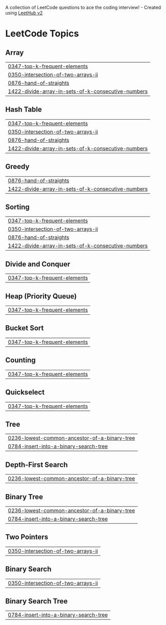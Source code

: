 A collection of LeetCode questions to ace the coding interview! - Created using [LeetHub v2](https://github.com/arunbhardwaj/LeetHub-2.0)
<!---LeetCode Topics Start-->
# LeetCode Topics
## Array
|  |
| ------- |
| [0347-top-k-frequent-elements](https://github.com/harshshivam02/leetcode_sol/tree/master/0347-top-k-frequent-elements) |
| [0350-intersection-of-two-arrays-ii](https://github.com/harshshivam02/leetcode_sol/tree/master/0350-intersection-of-two-arrays-ii) |
| [0876-hand-of-straights](https://github.com/harshshivam02/leetcode_sol/tree/master/0876-hand-of-straights) |
| [1422-divide-array-in-sets-of-k-consecutive-numbers](https://github.com/harshshivam02/leetcode_sol/tree/master/1422-divide-array-in-sets-of-k-consecutive-numbers) |
## Hash Table
|  |
| ------- |
| [0347-top-k-frequent-elements](https://github.com/harshshivam02/leetcode_sol/tree/master/0347-top-k-frequent-elements) |
| [0350-intersection-of-two-arrays-ii](https://github.com/harshshivam02/leetcode_sol/tree/master/0350-intersection-of-two-arrays-ii) |
| [0876-hand-of-straights](https://github.com/harshshivam02/leetcode_sol/tree/master/0876-hand-of-straights) |
| [1422-divide-array-in-sets-of-k-consecutive-numbers](https://github.com/harshshivam02/leetcode_sol/tree/master/1422-divide-array-in-sets-of-k-consecutive-numbers) |
## Greedy
|  |
| ------- |
| [0876-hand-of-straights](https://github.com/harshshivam02/leetcode_sol/tree/master/0876-hand-of-straights) |
| [1422-divide-array-in-sets-of-k-consecutive-numbers](https://github.com/harshshivam02/leetcode_sol/tree/master/1422-divide-array-in-sets-of-k-consecutive-numbers) |
## Sorting
|  |
| ------- |
| [0347-top-k-frequent-elements](https://github.com/harshshivam02/leetcode_sol/tree/master/0347-top-k-frequent-elements) |
| [0350-intersection-of-two-arrays-ii](https://github.com/harshshivam02/leetcode_sol/tree/master/0350-intersection-of-two-arrays-ii) |
| [0876-hand-of-straights](https://github.com/harshshivam02/leetcode_sol/tree/master/0876-hand-of-straights) |
| [1422-divide-array-in-sets-of-k-consecutive-numbers](https://github.com/harshshivam02/leetcode_sol/tree/master/1422-divide-array-in-sets-of-k-consecutive-numbers) |
## Divide and Conquer
|  |
| ------- |
| [0347-top-k-frequent-elements](https://github.com/harshshivam02/leetcode_sol/tree/master/0347-top-k-frequent-elements) |
## Heap (Priority Queue)
|  |
| ------- |
| [0347-top-k-frequent-elements](https://github.com/harshshivam02/leetcode_sol/tree/master/0347-top-k-frequent-elements) |
## Bucket Sort
|  |
| ------- |
| [0347-top-k-frequent-elements](https://github.com/harshshivam02/leetcode_sol/tree/master/0347-top-k-frequent-elements) |
## Counting
|  |
| ------- |
| [0347-top-k-frequent-elements](https://github.com/harshshivam02/leetcode_sol/tree/master/0347-top-k-frequent-elements) |
## Quickselect
|  |
| ------- |
| [0347-top-k-frequent-elements](https://github.com/harshshivam02/leetcode_sol/tree/master/0347-top-k-frequent-elements) |
## Tree
|  |
| ------- |
| [0236-lowest-common-ancestor-of-a-binary-tree](https://github.com/harshshivam02/leetcode_sol/tree/master/0236-lowest-common-ancestor-of-a-binary-tree) |
| [0784-insert-into-a-binary-search-tree](https://github.com/harshshivam02/leetcode_sol/tree/master/0784-insert-into-a-binary-search-tree) |
## Depth-First Search
|  |
| ------- |
| [0236-lowest-common-ancestor-of-a-binary-tree](https://github.com/harshshivam02/leetcode_sol/tree/master/0236-lowest-common-ancestor-of-a-binary-tree) |
## Binary Tree
|  |
| ------- |
| [0236-lowest-common-ancestor-of-a-binary-tree](https://github.com/harshshivam02/leetcode_sol/tree/master/0236-lowest-common-ancestor-of-a-binary-tree) |
| [0784-insert-into-a-binary-search-tree](https://github.com/harshshivam02/leetcode_sol/tree/master/0784-insert-into-a-binary-search-tree) |
## Two Pointers
|  |
| ------- |
| [0350-intersection-of-two-arrays-ii](https://github.com/harshshivam02/leetcode_sol/tree/master/0350-intersection-of-two-arrays-ii) |
## Binary Search
|  |
| ------- |
| [0350-intersection-of-two-arrays-ii](https://github.com/harshshivam02/leetcode_sol/tree/master/0350-intersection-of-two-arrays-ii) |
## Binary Search Tree
|  |
| ------- |
| [0784-insert-into-a-binary-search-tree](https://github.com/harshshivam02/leetcode_sol/tree/master/0784-insert-into-a-binary-search-tree) |
<!---LeetCode Topics End-->